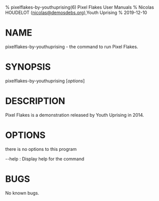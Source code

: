 % pixelflakes-by-youthuprising(6) Pixel Flakes User Manuals
% Nicolas HOUDELOT (nicolas@demosdebs.org),Youth Uprising
% 2019-12-10

# NAME
pixelflakes-by-youthuprising - the command to run Pixel Flakes.

# SYNOPSIS
pixelflakes-by-youthuprising [*options*]

# DESCRIPTION
Pixel Flakes is a demonstration released by Youth Uprising in 2014.

# OPTIONS
there is no options to this program

\--help
:   Display help for the command

# BUGS
No known bugs.
